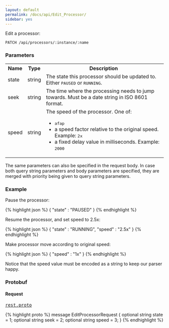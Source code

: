 ```yaml
---
layout: default
permalink: /docs/api/Edit_Processor/
sidebar: yes
---
```


Edit a processor:

    PATCH /api/processors/:instance/:name


### Parameters

<table class="inline">
  <tr>
    <th>Name</th>
    <th>Type</th>
    <th>Description</th>
  </tr>
  <tr>
    <td class="code">state</td>
    <td class="code">string</td>
    <td>The state this processor should be updated to. Either <tt>PAUSED</tt> or <tt>RUNNING</tt>.</td>
  </tr>
  <tr>
    <td class="code">seek</td>
    <td class="code">string</td>
    <td>The time where the processing needs to jump towards. Must be a date string in ISO 8601 format.</td>
  </tr>
  <tr>
    <td class="code">speed</td>
    <td class="code">string</td>
    <td>
        The speed of the processor. One of:
        <ul>
            <li><tt>afap</tt></li>
            <li>a speed factor relative to the original speed. Example: <tt>2x</tt></li>
            <li>a fixed delay value in milliseconds. Example: <tt>2000</tt></li>
        </ul>
    </td>
  </tr>
</table>

The same parameters can also be specified in the request body. In case both query string parameters and body parameters are specified, they are merged with priority being given to query string parameters.

### Example

Pause the processor:

{% highlight json %}
{
  "state" : "PAUSED"
}
{% endhighlight %}

Resume the processor, and set speed to 2.5x:

{% highlight json %}
{
  "state" : "RUNNING",
  "speed" : "2.5x"
}
{% endhighlight %}

Make processor move according to original speed:

{% highlight json %}
{
  "speed" : "1x"
}
{% endhighlight %}

Notice that the speed value must be encoded as a string to keep our parser happy.


### Protobuf

#### Request

<pre class="r header"><a href="/docs/api/rest.proto/">rest.proto</a></pre>
{% highlight proto %}
message EditProcessorRequest {
  optional string state = 1;
  optional string seek = 2;
  optional string speed = 3;
}
{% endhighlight %}
